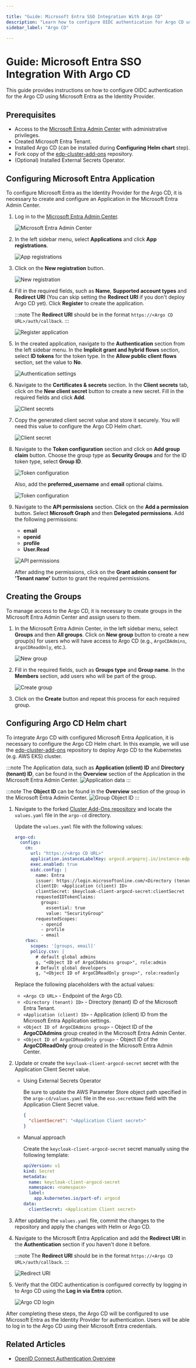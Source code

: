 ```yaml
---

title: "Guide: Microsoft Entra SSO Integration With Argo CD"
description: "Learn how to configure OIDC authentication for Argo CD using Microsoft Entra as the Identity Provider, ensuring secure and efficient access management."
sidebar_label: "Argo CD"

---
```

<!-- markdownlint-disable MD025 -->

# Guide: Microsoft Entra SSO Integration With Argo CD

<head>
  <link rel="canonical" href="https://docs.kuberocketci.io/docs/operator-guide/microsoft-entra/argo-cd-authentication" />
</head>

This guide provides instructions on how to configure OIDC authentication for the Argo CD using Microsoft Entra as the Identity Provider.

## Prerequisites

- Access to the [Microsoft Entra Admin Center](https://entra.microsoft.com/) with administrative privileges.
- Created Microsoft Entra Tenant.
- Installed Argo CD (can be installed during **Configuring Helm chart** step).
- Fork copy of the [edp-cluster-add-ons](https://github.com/epam/edp-cluster-add-ons) repository.
- (Optional) Installed External Secrets Operator.

## Configuring Microsoft Entra Application

To configure Microsoft Entra as the Identity Provider for the Argo CD, it is necessary to create and configure an Application in the Microsoft Entra Admin Center.

1. Log in to the [Microsoft Entra Admin Center](https://entra.microsoft.com/?feature.msaljs=true#home).

    ![Microsoft Entra Admin Center](../../assets/operator-guide/microsoft-entra-auth/microsoft-entra-admin-center.png)

2. In the left sidebar menu, select **Applications** and click **App registrations**.

    ![App registrations](../../assets/operator-guide/microsoft-entra-auth/app-registrations.png)

3. Click on the **New registration** button.

    ![New registration](../../assets/operator-guide/microsoft-entra-auth/new-registration.png)

4. Fill in the required fields, such as **Name**, **Supported account types** and **Redirect URI** (You can skip setting the **Redirect URI** if you don't deploy Argo CD yet). Click **Register** to create the application.

    :::note
    The **Redirect URI** should be in the format `https://<Argo CD URL>/auth/callback`.
    :::

    ![Register application](../../assets/operator-guide/microsoft-entra-auth/register-application.png)

5. In the created application, navigate to the **Authentication** section from the left sidebar menu. In the **Implicit grant and hybrid flows** section, select **ID tokens** for the token type. In the **Allow public client flows** section, set the value to **No**.

    ![Authentication settings](../../assets/operator-guide/microsoft-entra-auth/argocd-authentication-settings.png)

6. Navigate to the **Certificates & secrets** section. In the **Client secrets** tab, click on the **New client secret** button to create a new secret. Fill in the required fields and click **Add**.

    ![Client secrets](../../assets/operator-guide/microsoft-entra-auth/argocd-client-secrets.png)

7. Copy the generated client secret value and store it securely. You will need this value to configure the Argo CD Helm chart.

    ![Client secret](../../assets/operator-guide/microsoft-entra-auth/argocd-client-secret.png)

8. Navigate to the **Token configuration** section and click on **Add group claim** button. Choose the group type as **Security Groups** and for the ID token type, select **Group ID**.

    ![Token configuration](../../assets/operator-guide/microsoft-entra-auth/argocd-token-configuration.png)

    Also, add the **preferred_username** and **email** optional claims.

    ![Token configuration](../../assets/operator-guide/microsoft-entra-auth/argocd-token-configuration-2.png)

9. Navigate to the **API permissions** section. Click on the **Add a permission** button. Select **Microsoft Graph** and then **Delegated permissions**. Add the following permissions:

    - **email**
    - **openid**
    - **profile**
    - **User.Read**

    ![API permissions](../../assets/operator-guide/microsoft-entra-auth/argocd-api-permissions.png)

    After adding the permissions, click on the **Grant admin consent for 'Tenant name'** button to grant the required permissions.

## Creating the Groups

To manage access to the Argo CD, it is necessary to create groups in the Microsoft Entra Admin Center and assign users to them.

1. In the Microsoft Entra Admin Center, in the left sidebar menu, select **Groups** and then **All groups**. Click on **New group** button to create a new group(s) for users who will have access to Argo CD (e.g., `ArgoCDAdmins`, `ArgoCDReadOnly`, etc.).

    ![New group](../../assets/operator-guide/microsoft-entra-auth/new-group.png)

2. Fill in the required fields, such as **Groups type** and **Group name**. In the **Members** section, add users who will be part of the group.

    ![Create group](../../assets/operator-guide/microsoft-entra-auth/create-group.png)

3. Click on the **Create** button and repeat this process for each required group.

## Configuring Argo CD Helm chart

To integrate Argo CD with configured Microsoft Entra Application, it is necessary to configure the Argo CD Helm chart. In this example, we will use the [edp-cluster-add-ons](https://github.com/epam/edp-cluster-add-ons) repository to deploy Argo CD to the Kubernetes (e.g. AWS EKS) cluster.

:::note
The Application data, such as **Application (client) ID** and **Directory (tenant) ID**, can be found in the **Overview** section of the Application in the Microsoft Entra Admin Center.
![Application data](../../assets/operator-guide/microsoft-entra-auth/argocd-application-data.png)
:::

:::note
The **Object ID** can be found in the **Overview** section of the group in the Microsoft Entra Admin Center.
![Group Object ID](../../assets/operator-guide/microsoft-entra-auth/argocd-group-object-id.png)
:::

1. Navigate to the forked [Cluster Add-Ons repository](https://github.com/epam/edp-cluster-add-ons) and locate the `values.yaml` file in the `argo-cd` directory.

    Update the `values.yaml` file with the following values:

    ```yaml title="argo-cd/values.yaml"
    argo-cd:
      configs:
        cm:
          url: "https://<Argo CD URL>"
          application.instanceLabelKey: argocd.argoproj.io/instance-edp
          exec.enabled: true
          oidc.config: |
            name: Entra
            issuer: https://login.microsoftonline.com/<Directory (tenant) ID>/v2.0
            clientID: <Application (client) ID>
            clientSecret: $keycloak-client-argocd-secret:clientSecret
            requestedIDTokenClaims:
              groups:
                essential: true
                value: "SecurityGroup"
            requestedScopes:
              - openid
              - profile
              - email
        rbac:
          scopes: '[groups, email]'
          policy.csv: |
            # default global admins
            g, "<Object ID of ArgoCDAdmins group>", role:admin
            # Default global developers
            g, "<Object ID of ArgoCDReadOnly group>", role:readonly
    ```

    Replace the following placeholders with the actual values:

    - `<Argo CD URL>` - Endpoint of the Argo CD.
    - `<Directory (tenant) ID>` - Directory (tenant) ID of the Microsoft Entra Tenant.
    - `<Application (client) ID>` - Application (client) ID from the Microsoft Entra Application settings.
    - `<Object ID of ArgoCDAdmins group>` - Object ID of the **ArgoCDAdmins** group created in the Microsoft Entra Admin Center.
    - `<Object ID of ArgoCDReadOnly group>` - Object ID of the **ArgoCDReadOnly** group created in the Microsoft Entra Admin Center.

2. Update or create the `keycloak-client-argocd-secret` secret with the Application Client Secret value.

    - Using External Secrets Operator

      Be sure to update the AWS Parameter Store object path specified in the `argo-cd/values.yaml` file in the `eso.secretName` field with the Application Client Secret value.

      ```json title="AWS Parameter Store object"
      {
        "clientSecret": "<Application Client secret>"
      }
      ```

    - Manual approach

      Create the `keycloak-client-argocd-secret` secret manually using the following template:

      ```yaml title="keycloak-client-argocd-secret.yaml"
      apiVersion: v1
      kind: Secret
      metadata:
        name: keycloak-client-argocd-secret
        namespace: <namespace>
        label:
          app.kubernetes.io/part-of: argocd
      data:
        clientSecret: <Application Client secret>
      ```

3. After updating the `values.yaml` file, commit the changes to the repository and apply the changes with Helm or Argo CD.

4. Navigate to the Microsoft Entra Application and add the **Redirect URI** in the **Authentication** section if you haven't done it before.

    :::note
    The **Redirect URI** should be in the format `https://<Argo CD URL>/auth/callback`.
    :::

    ![Redirect URI](../../assets/operator-guide/microsoft-entra-auth/argocd-redirect-uri.png)

5. Verify that the OIDC authentication is configured correctly by logging in to Argo CD using the **Log in via Entra** option.

    ![Argo CD login](../../assets/operator-guide/microsoft-entra-auth/argocd-login.png)

After completing these steps, the Argo CD will be configured to use Microsoft Entra as the Identity Provider for authentication. Users will be able to log in to the Argo CD using their Microsoft Entra credentials.

## Related Articles

- [OpenID Connect Authentication Overview](./oidc-authentication-overview.md)
